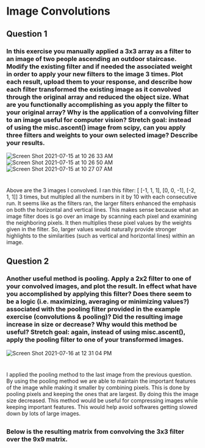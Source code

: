 # Image Convolutions

## Question 1
### In this exercise you manually applied a 3x3 array as a filter to an image of two people ascending an outdoor staircase. Modify the existing filter and if needed the associated weight in order to apply your new filters to the image 3 times. Plot each result, upload them to your response, and describe how each filter transformed the existing image as it convolved through the original array and reduced the object size. What are you functionally accomplishing as you apply the filter to your original array? Why is the application of a convolving filter to an image useful for computer vision? Stretch goal: instead of using the misc.ascent() image from scipy, can you apply three filters and weights to your own selected image? Describe your results.

![Screen Shot 2021-07-15 at 10 26 33 AM](https://user-images.githubusercontent.com/60228369/125806181-827bfee4-c83c-4706-8374-39bdb65ed611.png)
![Screen Shot 2021-07-15 at 10 26 50 AM](https://user-images.githubusercontent.com/60228369/125806179-aebd6bad-2958-4185-9d2a-1c6c9a91bc71.png)
![Screen Shot 2021-07-15 at 10 27 07 AM](https://user-images.githubusercontent.com/60228369/125806177-8541a2a8-c967-4153-bd72-d5f5d6031d94.png)


#
Above are the 3 images I convolved. I ran this filter: [ [-1, 1, 1], [0, 0, -1], [-2, 1, 1]] 3 times, but multipled all the numbers in it by 10 with each consecutive run. It seems like as the filters ran, the larger filters enhanced the emphasis on both the horizontal and vertical lines. This makes sense because what an image filter does is go over an image by scanning each pixel and examining the neighboring pixels. It then multiplies these pixel values by the weights given in the filter. So, larger values would naturally provide stronger highlights to the similarities (such as vertical and horizontal lines) within an image. 


## Question 2
### Another useful method is pooling. Apply a 2x2 filter to one of your convolved images, and plot the result. In effect what have you accomplished by applying this filter? Does there seem to be a logic (i.e. maximizing, averaging or minimizing values?) associated with the pooling filter provided in the example exercise (convolutions & pooling)? Did the resulting image increase in size or decrease? Why would this method be useful? Stretch goal: again, instead of using misc.ascent(), apply the pooling filter to one of your transformed images.

![Screen Shot 2021-07-16 at 12 31 04 PM](https://user-images.githubusercontent.com/60228369/125979805-4b34e5d9-6a93-4f42-acd2-44de78b8c36e.png)

#
I applied the pooling method to the last image from the previous question. By using the pooling method we are able to maintain the important features of the image while making it smaller by combining pixels. This is done by pooling pixels and keeping the ones that are largest. By doing this the image size decreased. This method would be useful for compressing images while keeping important features. This would help avoid softwares getting slowed down by lots of large images. 


##
### Below is the resulting matrix from convolving the 3x3 filter over the 9x9 matrix.




